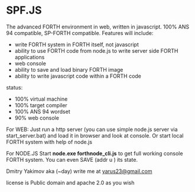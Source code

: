 SPF.JS
======

The advanced FORTH environment in web, written in javascript. 100% ANS 94 compatible, SP-FORTH compatible.
Features will include:

- write FORTH system in FORTH itself, not javascript
- ability to use FORTH code from node.js to write server side FORTH applications
- web console
- ability to save and load binary FORTH image
- ability to write javascript code within a FORTH code


status:

- 100% virtual machine
- 100%  target compiler
- 100%  ANS 94 wordset
- 90%   web console

For WEB:
Just run a http server (you can use simple node.js server via start_server.bat) and load it in browser and look at console.
Or start local FORTH system with help of node.js

For NODE.JS
Start <b>node.exe forthnode_cli.js</b> to get full working console FORTH system. You can even SAVE (addr u )  its state.

Dmitry Yakimov aka (~day)
write me at yarus23@gmail.com

license is Public domain and apache 2.0 as you wish

